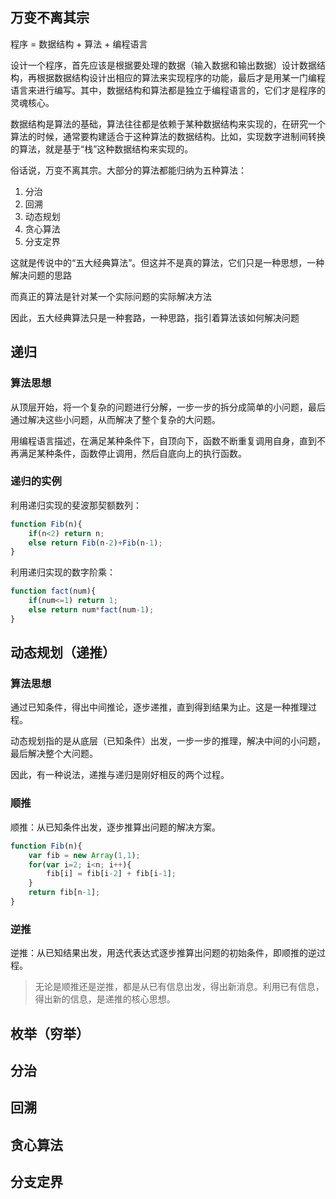 ## 万变不离其宗

程序 = 数据结构 + 算法 + 编程语言

设计一个程序，首先应该是根据要处理的数据（输入数据和输出数据）设计数据结构，再根据数据结构设计出相应的算法来实现程序的功能，最后才是用某一门编程语言来进行编写。其中，数据结构和算法都是独立于编程语言的，它们才是程序的灵魂核心。

数据结构是算法的基础，算法往往都是依赖于某种数据结构来实现的，在研究一个算法的时候，通常要构建适合于这种算法的数据结构。比如，实现数字进制间转换的算法，就是基于“栈”这种数据结构来实现的。

俗话说，万变不离其宗。大部分的算法都能归纳为五种算法：

1. 分治
2. 回溯
3. 动态规划
4. 贪心算法
5. 分支定界

这就是传说中的“五大经典算法”。但这并不是真的算法，它们只是一种思想，一种解决问题的思路

而真正的算法是针对某一个实际问题的实际解决方法

因此，五大经典算法只是一种套路，一种思路，指引着算法该如何解决问题


## 递归

### 算法思想

从顶层开始，将一个复杂的问题进行分解，一步一步的拆分成简单的小问题，最后通过解决这些小问题，从而解决了整个复杂的大问题。

用编程语言描述，在满足某种条件下，自顶向下，函数不断重复调用自身，直到不再满足某种条件，函数停止调用，然后自底向上的执行函数。

### 递归的实例

利用递归实现的斐波那契额数列：

```js
function Fib(n){
    if(n<2) return n;
    else return Fib(n-2)+Fib(n-1);
}
```

利用递归实现的数字阶乘：

```js
function fact(num){
    if(num<=1) return 1;
    else return num*fact(num-1);
}
```

## 动态规划（递推）

### 算法思想

通过已知条件，得出中间推论，逐步递推，直到得到结果为止。这是一种推理过程。

动态规划指的是从底层（已知条件）出发，一步一步的推理，解决中间的小问题，最后解决整个大问题。

因此，有一种说法，递推与递归是刚好相反的两个过程。

### 顺推

顺推：从已知条件出发，逐步推算出问题的解决方案。

```js
function Fib(n){
    var fib = new Array(1,1);
    for(var i=2; i<n; i++){
        fib[i] = fib[i-2] + fib[i-1];
    }
    return fib[n-1];
}
```

### 逆推

逆推：从已知结果出发，用迭代表达式逐步推算出问题的初始条件，即顺推的逆过程。


> 无论是顺推还是逆推，都是从已有信息出发，得出新消息。利用已有信息，得出新的信息，是递推的核心思想。


## 枚举（穷举）


## 分治


## 回溯


## 贪心算法


## 分支定界
